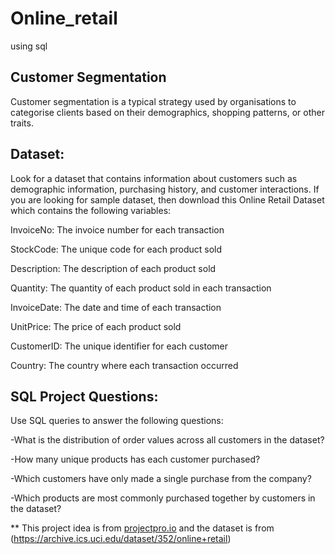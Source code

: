 # Online_retail
using sql
## Customer Segmentation
Customer segmentation is a typical strategy used by organisations to categorise clients based on their demographics, shopping patterns, or other traits.

## Dataset:
Look for a dataset that contains information about customers such as demographic information, purchasing history, and customer interactions. If you are looking for sample dataset, then download this Online Retail Dataset which contains the following variables:

InvoiceNo: The invoice number for each transaction

StockCode: The unique code for each product sold

Description: The description of each product sold

Quantity: The quantity of each product sold in each transaction

InvoiceDate: The date and time of each transaction

UnitPrice: The price of each product sold

CustomerID: The unique identifier for each customer

Country: The country where each transaction occurred

## SQL Project Questions: 

Use SQL queries to answer the following questions:

-What is the distribution of order values across all customers in the dataset?

-How many unique products has each customer purchased?

-Which customers have only made a single purchase from the company?

-Which products are most commonly purchased together by customers in the dataset?

** This project idea is from [projectpro.io](https://www.projectpro.io/article/sql-database-projects-for-data-analysis-to-practice/565) and the dataset is from (https://archive.ics.uci.edu/dataset/352/online+retail)
